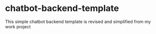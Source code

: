 # chatbot-backend-template
This simple chatbot backend template is revised and simplified from my work project
